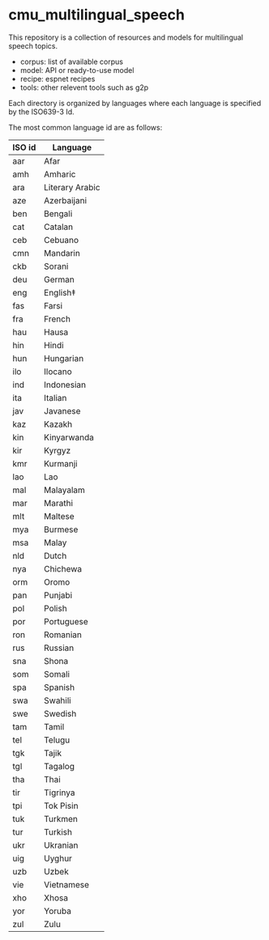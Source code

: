 # cmu_multilingual_speech

This repository is a collection of resources and models for multilingual speech topics. 

- corpus: list of available corpus
- model: API or ready-to-use model
- recipe: espnet recipes
- tools: other relevent tools such as g2p

Each directory is organized by languages where each language is specified by the ISO639-3 Id. 

The most common language id are as follows:

| ISO id | Language        |
|--------|-----------------|
| aar    | Afar            |
| amh    | Amharic         |
| ara    | Literary Arabic |
| aze    | Azerbaijani     |
| ben    | Bengali         |
| cat    | Catalan         |
| ceb    | Cebuano         |
| cmn    | Mandarin        |
| ckb    | Sorani          |
| deu    | German          |
| eng    | English‡        |
| fas    | Farsi           |
| fra    | French          |
| hau    | Hausa           |
| hin    | Hindi           |
| hun    | Hungarian       |
| ilo    | Ilocano         |
| ind    | Indonesian      |
| ita    | Italian         |
| jav    | Javanese        |
| kaz    | Kazakh          |
| kin    | Kinyarwanda     |
| kir    | Kyrgyz          |
| kmr    | Kurmanji        |
| lao    | Lao             |
| mal    | Malayalam       |
| mar    | Marathi         |
| mlt    | Maltese         |
| mya    | Burmese         |
| msa    | Malay           |
| nld    | Dutch           |
| nya    | Chichewa        |
| orm    | Oromo           |
| pan    | Punjabi         |
| pol    | Polish          |
| por    | Portuguese      |
| ron    | Romanian        |
| rus    | Russian         |
| sna    | Shona           |
| som    | Somali          |
| spa    | Spanish         |
| swa    | Swahili         |
| swe    | Swedish         |
| tam    | Tamil           |
| tel    | Telugu          |
| tgk    | Tajik           |
|tgl| Tagalog         |
|tha| Thai            |
|tir| Tigrinya        |
|tpi| Tok Pisin       |
|tuk| Turkmen         |
|tur|Turkish|
|ukr|Ukranian|
|uig|Uyghur|
|uzb|Uzbek|
|vie|Vietnamese|
|xho|Xhosa|
|yor|Yoruba|
|zul|Zulu|